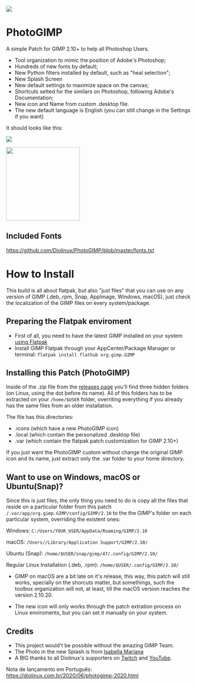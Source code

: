 ![](https://github.com/Diolinux/PhotoGIMP/blob/master/.var/app/org.gimp.GIMP/config/GIMP/2.10/splashes/photogimp-diolinux-splash.png)

# PhotoGIMP
A simple Patch for GIMP 2.10+ to help all Photoshop Users.

* Tool organization to mimic the position of Adobe's Photoshop;
* Hundreds of new fonts by default;
* New Python filters installed by default, such as "heal selection";
* New Splash Screen
* New default settings to maximize space on the canvas;
* Shortcuts setted for the similars on Photoshop, following Adobe's Documentation;
* New icon and Name from custom .desktop file.
* The new default language is English (you can still change in the Settings if you want)

It should looks like this:

![](https://github.com/Diolinux/PhotoGIMP/blob/master/2020-06-22_12-06.png
)


<img src="https://github.com/Diolinux/PhotoGIMP/blob/master/.icons/photogimp.png" data-canonical-src="https://github.com/Diolinux/PhotoGIMP/blob/master/.icons/photogimp.png" width="200" height="200" />

## Included Fonts

https://github.com/Diolinux/PhotoGIMP/blob/master/fonts.txt

# How to Install

This build is all about flatpak, but also "just files" that you can use on any version of GIMP (.deb,.rpm, Snap, AppImage, Windows, macOS), just check the localization of the GIMP files on every system/package.

## Preparing the Flatpak enviroment

* First of all, you need to have the latest GIMP installed on your system [using Flatpak](https://flatpak.org/setup/)
* Install GIMP Flatpak through your AppCenter/Package Manager or terminal:
```flatpak install flathub org.gimp.GIMP```

## Installing this Patch (PhotoGIMP)

Inside of the .zip file from the [releases page](https://github.com/Diolinux/PhotoGIMP/releases) you'll find three hidden folders (on Linux, using the dot before its name). All of this folders has to be extracted on your ```/home/$USER``` folder, overriting everything if you already has the same files from an older installation.

The file has this directories:

* .icons (which have a new PhotoGIMP icon)
* .local (which contain the personalized .desktop file)
* .var (which contain the flatpak patch customization for GIMP 2.10+)

If you just want the PhotoGIMP custom without change the original GIMP icon and its name, just extract only the .var folder to your home directory.

## Want to use on Windows, macOS or Ubuntu(Snap)?

Since this is just files, the only thing you need to do is copy all the files that reside on a particular folder from this patch ```/.var/app/org.gimp.GIMP/config/GIMP/2.10``` to the the GIMP's folder on each particular system, overriding the existent ones:

Windows:
```C:/Users/YOUR_USER/AppData/Roaming/GIMP/2.10```

macOS: 
```/Users//Library/Application Support/GIMP/2.10/```

Ubuntu (Snap):
```/home/$USER/snap/gimp/47/.config/GIMP/2.10/```

Regular Linux Installation (.deb, .rpm):
```/home/$USER/.config/GIMP/2.10/```

* GIMP on macOS are a bit late on it's release, this way, this patch will still works, specially on the shorcuts matter, but somethings, such the toolbox organization will not, at least, till the macOS version reaches the version 2.10.20.

* The new icon will only works through the patch extration process on Linux enviroments, but you can set it manually on your system.

## Credits

* This project would't be possible without the amazing GIMP Team.
* The Photo in the new Splash is from [Isabella Mariana](https://www.pexels.com/pt-br/@isabella-mariana-1022505)
* A BIG thanks to all Diolinux's supporters on [Twitch](https://twitch.tv/Diolinux) and [YouTube](https://youtube.com/Diolinux).

Nota de lançamento em Português: https://diolinux.com.br/2020/06/photogimp-2020.html 
